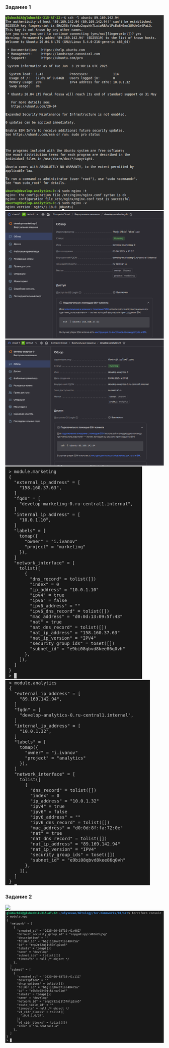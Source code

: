 ### Задание 1
![](https://github.com/GlubuchikAr/ter-homeworks/blob/master/04/1-1.png)
![](https://github.com/GlubuchikAr/ter-homeworks/blob/master/04/1-2.png)
![](https://github.com/GlubuchikAr/ter-homeworks/blob/master/04/1-3.png)
![](https://github.com/GlubuchikAr/ter-homeworks/blob/master/04/1-4.png)
![](https://github.com/GlubuchikAr/ter-homeworks/blob/master/04/1-5.png)

### Задание 2
![](https://github.com/GlubuchikAr/ter-homeworks/blob/master/04/src/vpc)
![](https://github.com/GlubuchikAr/ter-homeworks/blob/master/04/2-1.png)